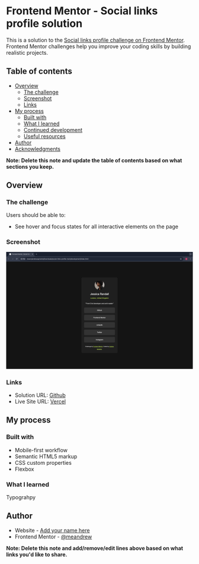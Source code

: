 # Frontend Mentor - Social links profile solution

This is a solution to the [Social links profile challenge on Frontend Mentor](https://www.frontendmentor.io/challenges/social-links-profile-UG32l9m6dQ). Frontend Mentor challenges help you improve your coding skills by building realistic projects.

## Table of contents

- [Overview](#overview)
  - [The challenge](#the-challenge)
  - [Screenshot](#screenshot)
  - [Links](#links)
- [My process](#my-process)
  - [Built with](#built-with)
  - [What I learned](#what-i-learned)
  - [Continued development](#continued-development)
  - [Useful resources](#useful-resources)
- [Author](#author)
- [Acknowledgments](#acknowledgments)

**Note: Delete this note and update the table of contents based on what sections you keep.**

## Overview

### The challenge

Users should be able to:

- See hover and focus states for all interactive elements on the page

### Screenshot

![](assets/images/result.png)

### Links

- Solution URL: [Github](https://github.com/meandrewaprianto/social-links-profile)
- Live Site URL: [Vercel](https://social-links-profile-git-main-meandrewapriantos-projects.vercel.app/)

## My process

### Built with

- Mobile-first workflow
- Semantic HTML5 markup
- CSS custom properties
- Flexbox

### What I learned

Typograhpy

## Author

- Website - [Add your name here](https://www.your-site.com)
- Frontend Mentor - [@meandrew](https://www.frontendmentor.io/profile/meandrewaprianto)

**Note: Delete this note and add/remove/edit lines above based on what links you'd like to share.**
